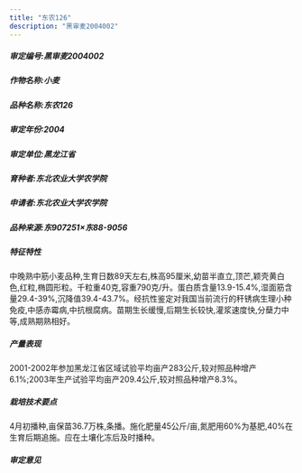 ```yaml
---
title: "东农126"
description: "黑审麦2004002"
---
```

##### 审定编号:黑审麦2004002

##### 作物名称:小麦

##### 品种名称:东农126

##### 审定年份:2004

##### 审定单位:黑龙江省

##### 育种者:东北农业大学农学院

##### 申请者:东北农业大学农学院

##### 品种来源:东907251×东88-9056

##### 特征特性
中晚熟中筋小麦品种,生育日数89天左右,株高95厘米,幼苗半直立,顶芒,颖壳黄白色,红粒,椭圆形粒。千粒重40克,容重790克/升。蛋白质含量13.9-15.4%,湿面筋含量29.4-39%,沉降值39.4-43.7%。经抗性鉴定对我国当前流行的秆锈病生理小种免疫,中感赤霉病,中抗根腐病。苗期生长缓慢,后期生长较快,灌浆速度快,分蘖力中等,成熟期熟相好。

##### 产量表现
2001-2002年参加黑龙江省区域试验平均亩产283公斤,较对照品种增产6.1%;2003年生产试验平均亩产209.4公斤,较对照品种增产8.3%。

##### 栽培技术要点
4月初播种,亩保苗36.7万株,条播。施化肥量45公斤/亩,氮肥用60%为基肥,40%在生育后期追施。应在土壤化冻后及时播种。

##### 审定意见

